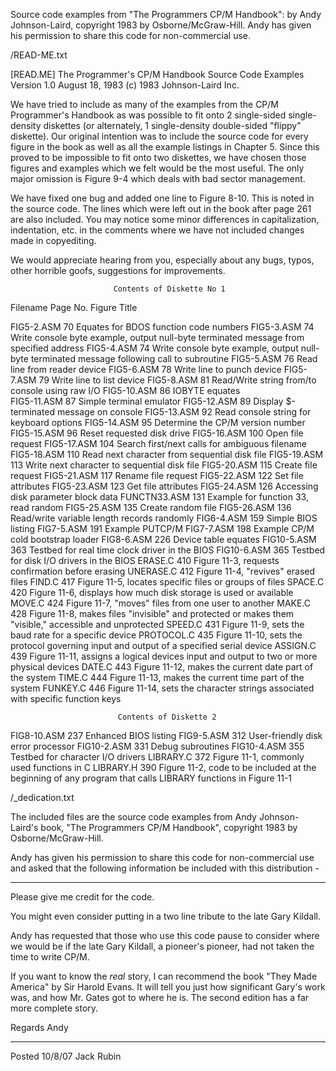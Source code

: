 Source code examples from "The Programmers CP/M Handbook": by Andy Johnson-Laird, copyright 1983 by Osborne/McGraw-Hill. Andy has given his permission to share this code for non-commercial use. 

/READ-ME.txt

[READ.ME]
The Programmer's CP/M Handbook Source Code Examples
Version 1.0  August 18, 1983
(c) 1983 Johnson-Laird Inc.

We have tried to include as many of the examples from the CP/M 
Programmer's Handbook as was possible to fit onto 2 single-sided
single-density diskettes (or alternately, 1 single-density 
double-sided "flippy" diskette).  Our original intention was to 
include the source code for every figure in the book as well as all 
the example listings in Chapter 5.  Since this proved to be impossible 
to fit onto two diskettes, we have chosen those figures and examples 
which we felt would be the most useful.  The only major omission is 
Figure 9-4 which deals with bad sector management. 

We have fixed one bug and added one line to Figure 8-10.  This is 
noted in the source code.  The lines which were left out in the book 
after page 261 are also included. You may notice some minor 
differences in capitalization, indentation, etc. in the comments where 
we have not included changes made in copyediting.

We would appreciate hearing from you, especially about any bugs, 
typos, other horrible goofs, suggestions for improvements.

                           Contents of Diskette No 1

Filename    Page No. Figure Title

FIG5-2.ASM     70    Equates for BDOS function code numbers
FIG5-3.ASM     74    Write console byte example, output null-byte
                     terminated message from specified address
FIG5-4.ASM     74    Write console byte example, output null-byte
                     terminated message following call to subroutine
FIG5-5.ASM     76    Read line from reader device
FIG5-6.ASM     78    Write line to punch device
FIG5-7.ASM     79    Write line to list device
FIG5-8.ASM     81    Read/Write string from/to console using raw I/O
FIG5-10.ASM    86    IOBYTE equates          
FIG5-11.ASM    87    Simple terminal emulator
FIG5-12.ASM    89    Display $-terminated message on console
FIG5-13.ASM    92    Read console string for keyboard options
FIG5-14.ASM    95    Determine the CP/M version number
FIG5-15.ASM    96    Reset requested disk drive
FIG5-16.ASM   100    Open file request
FIG5-17.ASM   104    Search first/next calls for ambiguous filename
FIG5-18.ASM   110    Read next character from sequential disk file
FIG5-19.ASM   113    Write next character to sequential disk file
FIG5-20.ASM   115    Create file request
FIG5-21.ASM   117    Rename file request
FIG5-22.ASM   122    Set file attributes
FIG5-23.ASM   123    Get file attributes
FIG5-24.ASM   126    Accessing disk parameter block data
FUNCTN33.ASM  131    Example for function 33, read random
FIG5-25.ASM   135    Create random file
FIG5-26.ASM   136    Read/write variable length records randomly
FIG6-4.ASM    159    Simple BIOS listing
FIG7-5.ASM    191    Example PUTCP/M
FIG7-7.ASM    198    Example CP/M cold bootstrap loader
FIG8-6.ASM    226    Device table equates
FIG10-5.ASM   363    Testbed for real time clock driver in the BIOS
FIG10-6.ASM   365    Testbed for disk I/O drivers in the BIOS
ERASE.C       410    Figure 11-3, requests confirmation before erasing
UNERASE.C     412    Figure 11-4, "revives" erased files
FIND.C        417    Figure 11-5, locates specific files or groups of files
SPACE.C       420    Figure 11-6, displays how much disk storage is used
                     or available
MOVE.C        424    Figure 11-7, "moves" files from one user to another
MAKE.C        428    Figure 11-8, makes files "invisible" and protected
                     or makes them "visible," accessible and unprotected
SPEED.C       431    Figure 11-9, sets the baud rate for a specific device
PROTOCOL.C    435    Figure 11-10, sets the protocol governing input and output
                     of a specified serial device
ASSIGN.C      439    Figure 11-11, assigns a logical devices input and output
                     to two or more physical devices
DATE.C        443    Figure 11-12, makes the current date part of the system
TIME.C        444    Figure 11-13, makes the current time part of the system
FUNKEY.C      446    Figure 11-14, sets the character strings associated with
                     specific function keys

                            Contents of Diskette 2

FIG8-10.ASM   237    Enhanced BIOS listing
FIG9-5.ASM    312    User-friendly disk error processor
FIG10-2.ASM   331    Debug subroutines
FIG10-4.ASM   355    Testbed for character I/O drivers
LIBRARY.C     372    Figure 11-1, commonly used functions in C
LIBRARY.H     390    Figure 11-2, code to be included at the beginning of
                     any program that calls LIBRARY functions in Figure 11-1



					 
/_dedication.txt

The included files are the source code examples from Andy Johnson-Laird's book, "The Programmers CP/M Handbook", copyright 1983 by Osborne/McGraw-Hill.

Andy has given his permission to share this code for non-commercial use and asked that the following information be included with this distribution -

*******************************************

Please give me credit for the code.

You might even consider putting in a two line tribute to the late Gary Kildall.

Andy has requested that those who use this code pause to consider where we would 
be if the late Gary Kildall, a pioneer's pioneer, had not taken the time to write CP/M.
 
If you want to know the *real* story, I can recommend the book "They Made America" by Sir Harold Evans. It will tell you just how significant Gary's work was, and how Mr. Gates got to where he is.
The second edition has a far more complete story.

Regards
Andy

********************************************

Posted 10/8/07
Jack Rubin